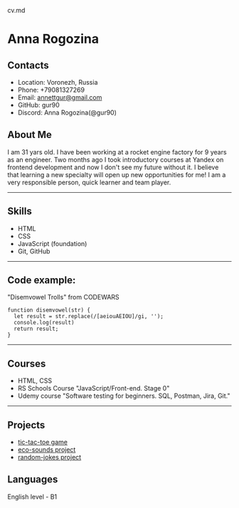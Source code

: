 cv.md
# **Anna Rogozina**
## Contacts
* Location: Voronezh, Russia
* Phone: +79081327269
* Email: annettgur@gmail.com
* GitHub: gur90
* Discord: Anna Rogozina(@gur90)

## About Me
I am 31 yars old. I have been working at a rocket engine factory for 9 years as an engineer.
Two months ago I took introductory courses at Yandex on frontend development and now I don't see my future without it.
I believe that learning a new specialty will open up new opportunities for me! I am a very responsible person, quick learner and team player.
   
****************************
## Skills
* HTML
* CSS
* JavaScript (foundation)
* Git, GitHub
***************************
## Code example:
"Disemvowel Trolls" from CODEWARS
```
function disemvowel(str) {
  let result = str.replace(/[aeiouAEIOU]/gi, '');
  console.log(result)
  return result;
}
```
***************************
## Courses
* HTML, CSS
* RS Schools Course "JavaScript/Front-end. Stage 0"
* Udemy course "Software testing for beginners. SQL, Postman, Jira, Git." 

***************************
## Projects
* [tic-tac-toe game](https://rolling-scopes-school.github.io/gur90-JSFEPRESCHOOL/tic-tac-toe/)
* [eco-sounds project](https://rolling-scopes-school.github.io/gur90-JSFEPRESCHOOL/eco-sounds)
* [random-jokes project](https://rolling-scopes-school.github.io/gur90-JSFEPRESCHOOL/random-jokes)

## Languages
English level - B1
